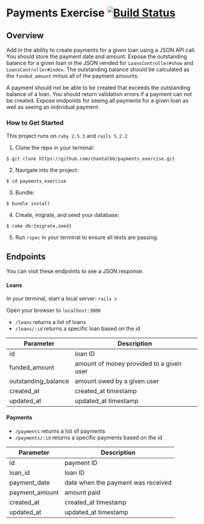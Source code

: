 # Payments Exercise  [![Build Status](https://travis-ci.org/chantal66/payments_exercise.svg?branch=master)](https://travis-ci.org/chantal66/payments_exercise) 

## Overview

Add in the ability to create payments for a given loan using a JSON API call. You should store the payment date and amount. Expose the outstanding balance for a given loan in the JSON vended for `LoansController#show` and `LoansController#index`. The outstanding balance should be calculated as the `funded_amount` minus all of the payment amounts.

A payment should not be able to be created that exceeds the outstanding balance of a loan. You should return validation errors if a payment can not be created. Expose endpoints for seeing all payments for a given loan as well as seeing an individual payment.

### How to Get Started

 This project runs on `ruby 2.5.3` and `rails 5.2.2`
 
1. Clone the repo in your terminal:
 ```
 $ git clone https://github.com/chantal66/payments_exercise.git
 ```
2. Navigate into the project: 
```
$ cd payments_exercise
```

3. Bundle:
``` 
$ bundle install
```
4. Create, migrate, and seed your database: 
``` 
$ rake db:{migrate,seed}
```

5. Run `rspec` in your terminal to ensure all tests are passing.

## Endpoints
You can visit these endpoints to see a JSON response.

#### Loans

In your terminal, start a local server: `rails s`

Open your browser to `localhost:3000`

- `/loans` returns a list of loans
- `/loans/:id` returns a specific loan based on the id

| Parameter | Description |
| --- | --- |
| id | loan ID |
| funded_amount | amount of money provided to a given user |
| outstanding_balance | amount owed by a given user |
| created_at | created_at timestamp |
| updated_at | updated_at timestamp |

#### Payments

- `/payments` returns a list of payments
- `/payments/:id` returns a specific payments based on the id

| Parameter | Description |
| --- | --- |
| id | payment ID |
| loan_id | loan ID |
| payment_date | date when the payment was received |
| payment_amount | amount paid |
| created_at | created_at timestamp |
| updated_at | updated_at timestamp |